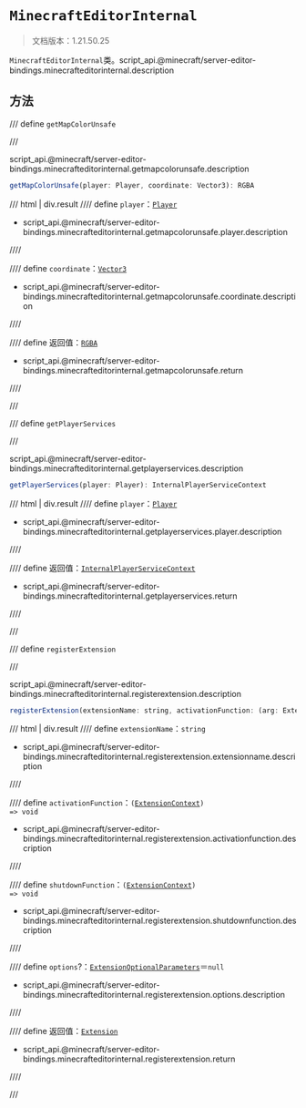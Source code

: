 # `MinecraftEditorInternal`

> 文档版本：1.21.50.25

`MinecraftEditorInternal`类。script_api.@minecraft/server-editor-bindings.minecrafteditorinternal.description

## 方法

/// define
`getMapColorUnsafe`


///

script_api.@minecraft/server-editor-bindings.minecrafteditorinternal.getmapcolorunsafe.description

```js
getMapColorUnsafe(player: Player, coordinate: Vector3): RGBA
```

/// html | div.result
//// define
`player`：[`Player`](../../server/beta/player.md)

- script_api.@minecraft/server-editor-bindings.minecrafteditorinternal.getmapcolorunsafe.player.description


////

//// define
`coordinate`：[`Vector3`](../../server/beta/vector3.md)

- script_api.@minecraft/server-editor-bindings.minecrafteditorinternal.getmapcolorunsafe.coordinate.description


////

//// define
返回值：[`RGBA`](../../server/beta/rgba.md)

- script_api.@minecraft/server-editor-bindings.minecrafteditorinternal.getmapcolorunsafe.return


////

///


/// define
`getPlayerServices`


///

script_api.@minecraft/server-editor-bindings.minecrafteditorinternal.getplayerservices.description

```js
getPlayerServices(player: Player): InternalPlayerServiceContext
```

/// html | div.result
//// define
`player`：[`Player`](../../server/beta/player.md)

- script_api.@minecraft/server-editor-bindings.minecrafteditorinternal.getplayerservices.player.description


////

//// define
返回值：[`InternalPlayerServiceContext`](./internalplayerservicecontext.md)

- script_api.@minecraft/server-editor-bindings.minecrafteditorinternal.getplayerservices.return


////

///


/// define
`registerExtension`


///

script_api.@minecraft/server-editor-bindings.minecrafteditorinternal.registerextension.description

```js
registerExtension(extensionName: string, activationFunction: (arg: ExtensionContext) => void, shutdownFunction: (arg: ExtensionContext) => void, options?: ExtensionOptionalParameters): Extension
```

/// html | div.result
//// define
`extensionName`：`string`

- script_api.@minecraft/server-editor-bindings.minecrafteditorinternal.registerextension.extensionname.description


////

//// define
`activationFunction`：<code>(<a href="../extensioncontext/">ExtensionContext</a>) =&gt; void</code>

- script_api.@minecraft/server-editor-bindings.minecrafteditorinternal.registerextension.activationfunction.description


////

//// define
`shutdownFunction`：<code>(<a href="../extensioncontext/">ExtensionContext</a>) =&gt; void</code>

- script_api.@minecraft/server-editor-bindings.minecrafteditorinternal.registerextension.shutdownfunction.description


////

//// define
`options`?：[`ExtensionOptionalParameters`](./extensionoptionalparameters.md)＝`null`

- script_api.@minecraft/server-editor-bindings.minecrafteditorinternal.registerextension.options.description


////

//// define
返回值：[`Extension`](./extension.md)

- script_api.@minecraft/server-editor-bindings.minecrafteditorinternal.registerextension.return


////

///

